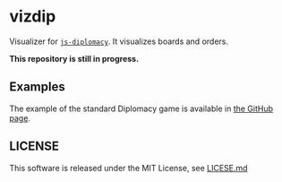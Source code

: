 vizdip
===

Visualizer for [`js-diplomacy`](https://github.com/KarmaMi/js-diplomacy). It visualizes boards and orders.

**This repository is still in progress.**

## Examples
The example of the standard Diplomacy game is available in [the GitHub page](https://karmami.github.io/vizdip/).

## LICENSE
This software is released under the MIT License, see [LICESE.md](LICENSE.md)
